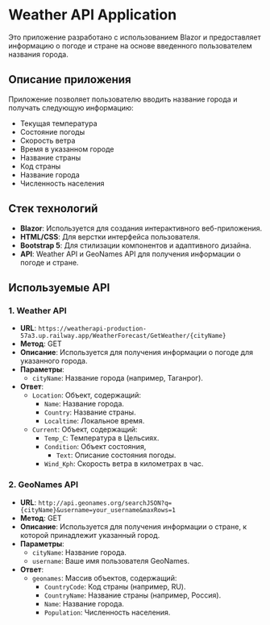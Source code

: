 # Weather API Application

Это приложение разработано с использованием Blazor и предоставляет информацию о погоде и стране на основе введенного пользователем названия города. 

## Описание приложения

Приложение позволяет пользователю вводить название города и получать следующую информацию:

- Текущая температура
- Состояние погоды
- Скорость ветра
- Время в указанном городе
- Название страны
- Код страны
- Название города
- Численность населения

## Стек технологий

- **Blazor**: Используется для создания интерактивного веб-приложения.
- **HTML/CSS**: Для верстки интерфейса пользователя.
- **Bootstrap 5**: Для стилизации компонентов и адаптивного дизайна.
- **API**: Weather API и GeoNames API для получения информации о погоде и стране.

## Используемые API

### 1. Weather API
- **URL**: `https://weatherapi-production-57a3.up.railway.app/WeatherForecast/GetWeather/{cityName}`
- **Метод**: GET
- **Описание**: Используется для получения информации о погоде для указанного города.
- **Параметры**:
  - `cityName`: Название города (например, Таганрог).
- **Ответ**:
  - `Location`: Объект, содержащий:
    - `Name`: Название города.
    - `Country`: Название страны.
    - `Localtime`: Локальное время.
  - `Current`: Объект, содержащий:
    - `Temp_C`: Температура в Цельсиях.
    - `Condition`: Объект состояния,
      - `Text`: Описание состояния погоды.
    - `Wind_Kph`: Скорость ветра в километрах в час.

### 2. GeoNames API
- **URL**: `http://api.geonames.org/searchJSON?q={cityName}&username=your_username&maxRows=1`
- **Метод**: GET
- **Описание**: Используется для получения информации о стране, к которой принадлежит указанный город.
- **Параметры**:
  - `cityName`: Название города.
  - `username`: Ваше имя пользователя GeoNames.
- **Ответ**:
  - `geonames`: Массив объектов, содержащий:
    - `CountryCode`: Код страны (например, RU).
    - `CountryName`: Название страны (например, Россия).
    - `Name`: Название города.
    - `Population`: Численность населения.

